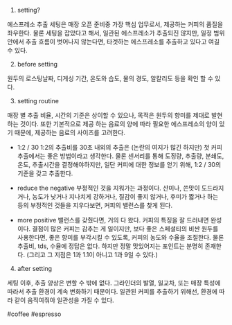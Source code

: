 

1. setting?

에스프레소 추출 세팅은 매장 오픈 준비중 가장 핵심 업무로서,
제공하는 커피의 품질을 좌우한다.
물론 세팅을 잡았다고 해서, 일관된 에스프레소가 추출되진 않지만,
일정 범위안에서 추출 흐름이 벗어나지 않는다면,
타겟하는 에스프레소를 추출하고 있다고 여길 수 있다.

2. before setting

원두의 로스팅날짜, 디게싱 기간, 온도와 습도, 물의 경도, 알칼리도 등을 확인 할 수 있다.

3. setting routine

매장 별 추출 비율, 시간의 기준은 상이할 수 있으나,
목적은 원두의 향미를 제대로 발현하는 것이다.
또한 기본적으로 제공 하는 음료의 양에 따라 필요한 에스프레소의 양이 있기 때문에,
제공하는 음료의 사이즈를 고려한다.

- 1:2 / 30
1:2의 추출비를 30초 내외의 추출은 (논란의 여지가 많긴 하지만) 
첫 커피 추출에서는 좋은 방법이라고 생각한다.
물론 센서리를 통해 도징량, 추출량, 분쇄도, 온도, 추출시간을 결정해야하지만,
일단 커피에 대한 정보를 얻기 위해, 1:2 / 30의 기준을 갖고 추출한다.

- reduce the negative
부정적인 것을 지워가는 과정이다.
산미나, 쓴맛이 도드라지거나, 농도가 낮거나 지나치게 강하거나,
질감이 좋지 않거나, 후미가 짧거나 하는 등의 부정적인 것들을 지우다보면,
커피의 밸런스를 찾게 된다. 

- more positive
밸런스를 갖췄다면, 거의 다 왔다. 커피의 특징을 잘 드러내면 완성이다.
결점이 많은 커피는 감추는 게 일이지만,
보다 좋은 스페셜티의 비싼 원두를 사용한다면,
좋은 향미를 부각시킬 수 있도록, 커피의 농도와 수율을 조절한다.
물론 추출비, tds, 수율에 정답은 없다. 
하지만 정말 맛있어지는 포인트는 분명히 존재한다.
(그리고 그 지점은 1과 1.1이 아니고 1과 9일 수 있다.)

4. after setting

세팅 이후, 추출 양상은 변할 수 밖에 없다.
그라인더의 발열, 일교차, 또는 매장 특성에 따라서
추출 환경이 계속 변화하기 때문이다.
일관된 커피를 추출하기 위해선, 환경에 따라 같이 움직여줘야 일관성을 가질 수 있다.

#coffee #espresso 